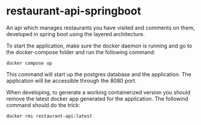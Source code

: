 # restaurant-api-springboot
An api which manages restaurants you have visited and comments on them, developed in spring boot using the layered architecture.

To start the application, make sure the docker daemon is running and go to the docker-compose folder and run the following command: 

`docker compose up`

This command will start up the postgres database and the application. The application will be accessible through the 8080 port.

When developing, to generate a working containerized version you should remove the latest docker app generated for the application. The followind command should do the trick:

`docker rmi restaurant-api:latest`
